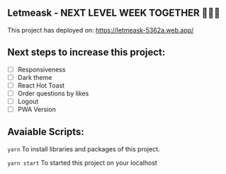 ## Letmeask - NEXT LEVEL WEEK TOGETHER 🚀🚀🚀

This project has deployed on: https://letmeask-5362a.web.app/

## Next steps to increase this project:

- [ ] Responsiveness
- [ ] Dark theme
- [ ] React Hot Toast 
- [ ] Order questions by likes
- [ ] Logout
- [ ] PWA Version

## Avaiable Scripts:

`yarn`
To install libraries and packages of this project.

`yarn start`
To started this project on your localhost
